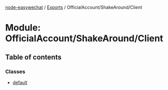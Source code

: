 [node-easywechat](../README.md) / [Exports](../modules.md) / OfficialAccount/ShakeAround/Client

# Module: OfficialAccount/ShakeAround/Client

## Table of contents

### Classes

- [default](../classes/OfficialAccount_ShakeAround_Client.default.md)
